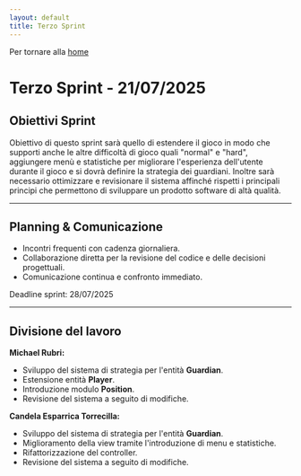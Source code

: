 ```yaml
---
layout: default
title: Terzo Sprint
---
```


Per tornare alla [home](../index.md)

# Terzo Sprint - 21/07/2025

## Obiettivi Sprint
 
Obiettivo di questo sprint sarà quello di estendere il gioco in modo che supporti anche le altre difficoltà di gioco 
quali "normal" e "hard", aggiungere menù e statistiche per migliorare l'esperienza dell'utente durante il gioco e si
dovrà definire la strategia dei guardiani. Inoltre sarà necessario ottimizzare e revisionare il sistema affinché
rispetti i principali principi che permettono di sviluppare un prodotto software di altà qualità.

---

## Planning & Comunicazione

- Incontri frequenti con cadenza giornaliera.
- Collaborazione diretta per la revisione del codice e delle decisioni progettuali.
- Comunicazione continua e confronto immediato.

Deadline sprint: 28/07/2025

---

## Divisione del lavoro

**Michael Rubri:**
- Sviluppo del sistema di strategia per l'entità **Guardian**.
- Estensione entità **Player**.
- Introduzione modulo **Position**.
- Revisione del sistema a seguito di modifiche.

**Candela Esparrica Torrecilla:**
- Sviluppo del sistema di strategia per l'entità **Guardian**.
- Miglioramento della view tramite l'introduzione di menu e statistiche.
- Rifattorizzazione del controller.
- Revisione del sistema a seguito di modifiche.